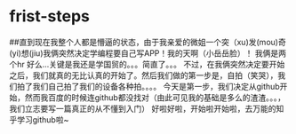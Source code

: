 # frist-steps
##直到现在我整个人都是懵逼的状态，由于我亲爱的微姐一个突（xu)发(mou)奇(yi)想(jiu)我俩突然决定学编程要自己写APP！我的天啊（小岳岳脸）！
我俩是两个hr 好么...关键是我还是学国贸的。。。简直了。。。
不过，在我俩突然决定要开始之后，我们就真的无比认真的开始了。然后我们做的第一步是，自拍（笑哭），我们拍了我们自己拍了我们的设备各种拍。。。。
今天是第一步，我们决定从github开始，然而我百度的时候连github都没找对（由此可见我的基础是多么的渣渣。。。，我们立志要写一篇真正的从不懂到入门）
好啦好啦，开始啦开始啦，去万能的知乎学习github啦~
